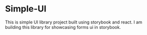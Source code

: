 # Simple-UI
This is simple UI library project built using storybook and react. I am building this library for showcasing forms ui in storybook. 
